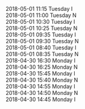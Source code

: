2018-05-01 11:15 Tuesday  I  
2018-05-01 11:00 Tuesday  N  
2018-05-01 10:30 Tuesday  I  
2018-05-01 10:25 Tuesday  N  
2018-05-01 09:35 Tuesday  I  
2018-05-01 09:30 Tuesday  N  
2018-05-01 08:40 Tuesday  I  
2018-05-01 08:35 Tuesday  N  
2018-04-30 16:30 Monday  I  
2018-04-30 16:25 Monday  N  
2018-04-30 15:45 Monday  I  
2018-04-30 15:40 Monday  N  
2018-04-30 14:55 Monday  I  
2018-04-30 14:50 Monday  N  
2018-04-30 14:45 Monday  I  
